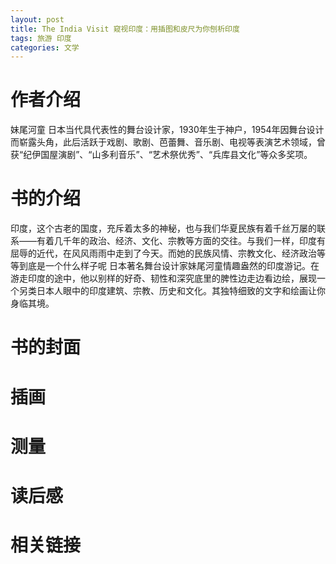 ```yaml
---
layout: post
title: The India Visit 窥视印度：用插图和皮尺为你刨析印度  
tags: 旅游 印度 
categories: 文学
---
```

# 作者介绍

妹尾河童 日本当代具代表性的舞台设计家，1930年生于神户，1954年因舞台设计而崭露头角，此后活跃于戏剧、歌剧、芭蕾舞、音乐剧、电视等表演艺术领域，曾获“纪伊国屋演剧”、“山多利音乐”、“艺术祭优秀”、“兵库县文化”等众多奖项。

# 书的介绍

印度，这个古老的国度，充斥着太多的神秘，也与我们华夏民族有着千丝万屡的联系——有着几千年的政治、经济、文化、宗教等方面的交往。与我们一样，印度有屈辱的近代，在风风雨雨中走到了今天。而她的民族风情、宗教文化、经济政治等等到底是一个什么样子呢 日本著名舞台设计家妹尾河童情趣盎然的印度游记。在游走印度的途中，他以别样的好奇、韧性和深究底里的脾性边走边看边绘，展现一个另类日本人眼中的印度建筑、宗教、历史和文化。其独特细致的文字和绘画让你身临其境。

# 书的封面


# 插画


# 测量


# 读后感


# 相关链接

